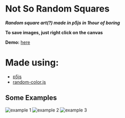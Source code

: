 # Not So Random Squares

_**Random square art(?) made in p5js in 1hour of boring**_

**To save images, just right click on the canvas**

**Demo:** [here](https://simoneguarneri.github.io/NotSoRandomSquares/index.html)

# Made using:

- [p5js](https://p5js.org)
- [random-color.js](https://github.com/davidmerfield/randomColor)

## Some Examples

![example 1](https://i.imgur.com/YF3O5A1.jpg)
![example 2](https://i.imgur.com/JBKdZZA.jpg)
![example 3](https://i.imgur.com/h1V9ox1.jpg)
